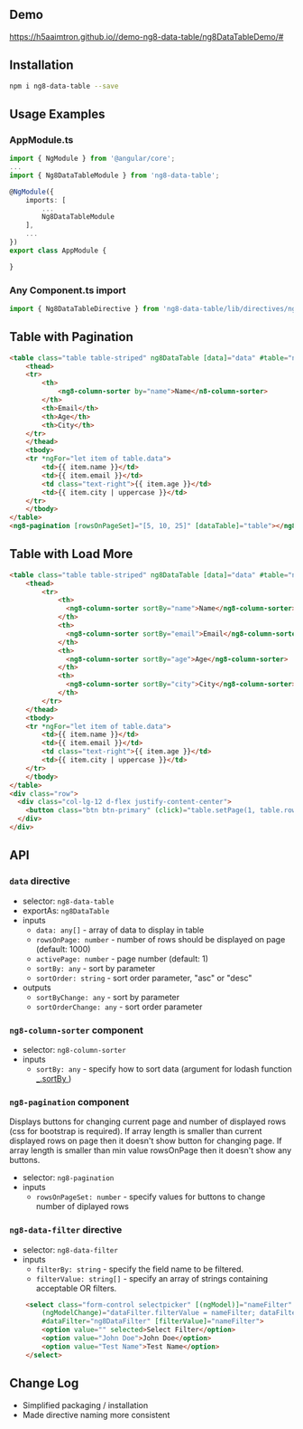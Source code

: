 ## Demo

https://h5aaimtron.github.io//demo-ng8-data-table/ng8DataTableDemo/#

## Installation

``` sh
npm i ng8-data-table --save
```

## Usage Examples

### AppModule.ts

``` typescript
import { NgModule } from '@angular/core';
...
import { Ng8DataTableModule } from 'ng8-data-table';

@NgModule({
    imports: [
        ...
        Ng8DataTableModule
    ],
    ...
})
export class AppModule {

}
```

### Any Component.ts import

``` typescript
import { Ng8DataTableDirective } from 'ng8-data-table/lib/directives/ng8-data-table.directive';
```

## Table with Pagination

``` html
<table class="table table-striped" ng8DataTable [data]="data" #table="ng8DataTable" [rowsOnPage]="5" sortBy="name" sortOrder="asc">
    <thead>
    <tr>
        <th>
            <ng8-column-sorter by="name">Name</n8-column-sorter>
        </th>
        <th>Email</th>
        <th>Age</th>
        <th>City</th>
    </tr>
    </thead>
    <tbody>
    <tr *ngFor="let item of table.data">
        <td>{{ item.name }}</td>
        <td>{{ item.email }}</td>
        <td class="text-right">{{ item.age }}</td>
        <td>{{ item.city | uppercase }}</td>
    </tr>
    </tbody>
</table>
<ng8-pagination [rowsOnPageSet]="[5, 10, 25]" [dataTable]="table"></ng8-pagination>
```

## Table with Load More

``` html
<table class="table table-striped" ng8DataTable [data]="data" #table="ng8DataTable" [rowsOnPage]="5" sortBy="name" sortOrder="asc">
    <thead>
        <tr>
            <th>
              <ng8-column-sorter sortBy="name">Name</ng8-column-sorter>
            </th>
            <th>
              <ng8-column-sorter sortBy="email">Email</ng8-column-sorter>
            </th>
            <th>
              <ng8-column-sorter sortBy="age">Age</ng8-column-sorter>
            </th>
            <th>
              <ng8-column-sorter sortBy="city">City</ng8-column-sorter>
            </th>
        </tr>
    </thead>
    <tbody>
    <tr *ngFor="let item of table.data">
        <td>{{ item.name }}</td>
        <td>{{ item.email }}</td>
        <td class="text-right">{{ item.age }}</td>
        <td>{{ item.city | uppercase }}</td>
    </tr>
    </tbody>
</table>
<div class="row">
  <div class="col-lg-12 d-flex justify-content-center">
    <button class="btn btn-primary" (click)="table.setPage(1, table.rowsOnPage + 10)">Load More</button>
  </div>
</div>
```

## API

### `data` directive

- selector: `ng8-data-table`
- exportAs: `ng8DataTable`
- inputs
  - `data: any[]` - array of data to display in table
  - `rowsOnPage: number` - number of rows should be displayed on page (default: 1000)
  - `activePage: number` - page number (default: 1)
  - `sortBy: any` - sort by parameter
  - `sortOrder: string` - sort order parameter, "asc" or "desc"
- outputs
  - `sortByChange: any` - sort by parameter
  - `sortOrderChange: any` - sort order parameter

### `ng8-column-sorter` component

- selector: `ng8-column-sorter`
- inputs
  - `sortBy: any` - specify how to sort data (argument for lodash function [_.sortBy ](https://lodash.com/docs#sortBy))

### `ng8-pagination` component

Displays buttons for changing current page and number of displayed rows (css for bootstrap is required). If array length is smaller than current displayed rows on page then it doesn't show button for changing page. If array length is smaller than min value rowsOnPage then it doesn't show any buttons.

- selector: `ng8-pagination`
- inputs
  - `rowsOnPageSet: number` - specify values for buttons to change number of diplayed rows

### `ng8-data-filter` directive

- selector: `ng8-data-filter`
- inputs
    - `filterBy: string` - specify the field name to be filtered.
    - `filterValue: string[]` - specify an array of strings containing acceptable OR filters.

``` html
    <select class="form-control selectpicker" [(ngModel)]="nameFilter"
        (ngModelChange)="dataFilter.filterValue = nameFilter; dataFilter.filter()" ng8-data-filter multiple filterBy="name"
        #dataFilter="ng8DataFilter" [filterValue]="nameFilter">
        <option value="" selected>Select Filter</option>
        <option value="John Doe">John Doe</option>
        <option value="Test Name">Test Name</option>
    </select>
```

## Change Log

- Simplified packaging / installation
- Made directive naming more consistent